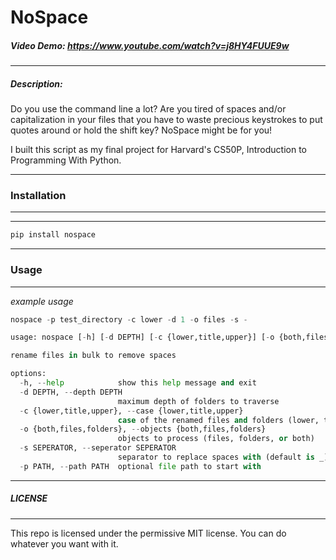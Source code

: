 # NoSpace
##### Video Demo: https://www.youtube.com/watch?v=j8HY4FUUE9w
---
##### Description:
Do you use the command line a lot? Are you tired of spaces and/or capitalization 
in your files that you have to waste precious keystrokes to put quotes around or
hold the shift key?
NoSpace might be for you!

I built this script as my final project for Harvard's CS50P, Introduction to 
Programming With Python.

---
### Installation
---
---
```py
pip install nospace
```

---
### Usage
---
_example usage_
```py
nospace -p test_directory -c lower -d 1 -o files -s -
```

```py
usage: nospace [-h] [-d DEPTH] [-c {lower,title,upper}] [-o {both,files,folders}] [-s SEPERATOR] [-p PATH]

rename files in bulk to remove spaces

options:
  -h, --help            show this help message and exit
  -d DEPTH, --depth DEPTH
                        maximum depth of folders to traverse
  -c {lower,title,upper}, --case {lower,title,upper}
                        case of the renamed files and folders (lower, title, or upper)
  -o {both,files,folders}, --objects {both,files,folders}
                        objects to process (files, folders, or both)
  -s SEPERATOR, --seperator SEPERATOR
                        separator to replace spaces with (default is _)
  -p PATH, --path PATH  optional file path to start with
```
---
##### LICENSE

---
This repo is licensed under the permissive MIT license.  You can do whatever you want with it.
